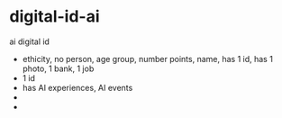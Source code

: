 # digital-id-ai
ai digital id 
- ethicity, no person, age group, number points, name, has 1 id, has 1 photo, 1 bank, 1 job
- 1 id
- has AI experiences, AI events
-  
- 
